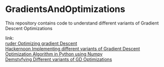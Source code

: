 # GradientsAndOptimizations
This repository contains code to understand different variants of Gradient Descent Optimizations

link:</br>
<a href="https://ruder.io/optimizing-gradient-descent/">ruder Optimizing gradient Descent </br>
<a href="https://hackernoon.com/implementing-different-variants-of-gradient-descent-optimization-algorithm-in-python-using-numpy-809e7ab3bab4" > Hackernoon Implementing different variants of Gradient Descent Optimization Algorithm in Python using Numpy </br>
<a href= "https://hackernoon.com/demystifying-different-variants-of-gradient-descent-optimization-algorithm-19ae9ba2e9bc" > Demstyfying Different variants of GD Optimizations
